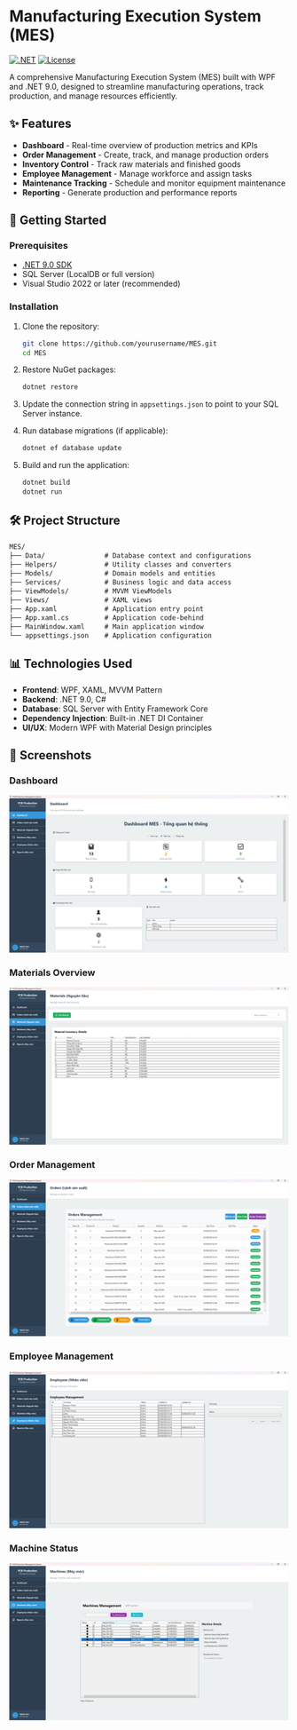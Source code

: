 # Manufacturing Execution System (MES)

[![.NET](https://img.shields.io/badge/.NET-9.0-512BD4?logo=dotnet)](https://dotnet.microsoft.com/)
[![License](https://img.shields.io/badge/License-MIT-blue.svg)](LICENSE)

A comprehensive Manufacturing Execution System (MES) built with WPF and .NET 9.0, designed to streamline manufacturing operations, track production, and manage resources efficiently.

## ✨ Features

- **Dashboard** - Real-time overview of production metrics and KPIs
- **Order Management** - Create, track, and manage production orders
- **Inventory Control** - Track raw materials and finished goods
- **Employee Management** - Manage workforce and assign tasks
- **Maintenance Tracking** - Schedule and monitor equipment maintenance
- **Reporting** - Generate production and performance reports

## 🚀 Getting Started

### Prerequisites

- [.NET 9.0 SDK](https://dotnet.microsoft.com/download/dotnet/9.0)
- SQL Server (LocalDB or full version)
- Visual Studio 2022 or later (recommended)

### Installation

1. Clone the repository:
   ```bash
   git clone https://github.com/yourusername/MES.git
   cd MES
   ```

2. Restore NuGet packages:
   ```bash
   dotnet restore
   ```

3. Update the connection string in `appsettings.json` to point to your SQL Server instance.

4. Run database migrations (if applicable):
   ```bash
   dotnet ef database update
   ```

5. Build and run the application:
   ```bash
   dotnet build
   dotnet run
   ```

## 🛠️ Project Structure

```
MES/
├── Data/               # Database context and configurations
├── Helpers/            # Utility classes and converters
├── Models/             # Domain models and entities
├── Services/           # Business logic and data access
├── ViewModels/         # MVVM ViewModels
├── Views/              # XAML views
├── App.xaml            # Application entry point
├── App.xaml.cs         # Application code-behind
├── MainWindow.xaml     # Main application window
└── appsettings.json    # Application configuration
```

## 📊 Technologies Used

- **Frontend**: WPF, XAML, MVVM Pattern
- **Backend**: .NET 9.0, C#
- **Database**: SQL Server with Entity Framework Core
- **Dependency Injection**: Built-in .NET DI Container
- **UI/UX**: Modern WPF with Material Design principles

## 📸 Screenshots

### Dashboard
![Dashboard](Img/Screenshot%202025-09-05%20021456.png)

### Materials Overview
![Materials Overview](Img/Screenshot%202025-09-05%20021510.png)

### Order Management
![Order Management](Img/Screenshot%202025-09-05%20021505.png)

### Employee Management
![Employee Management](Img/Screenshot%202025-09-05%20021952.png)

### Machine Status
![Machine Status](Img/Screenshot%202025-09-05%20021625.png)

